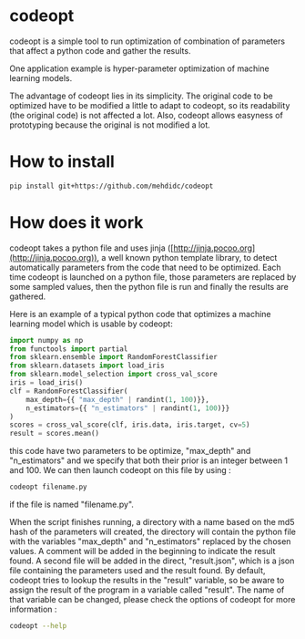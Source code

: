 codeopt
=======

codeopt is a simple tool to run optimization of combination of
parameters that affect a python code and gather the results.

One application example is hyper-parameter optimization of machine
learning models.

The advantage of codeopt lies in its simplicity.
The original code to be optimized have to be modified a little to adapt to
codeopt, so its readability (the original code) is not affected a lot.
Also, codeopt allows easyness of prototyping because the original is not
modified a lot.

How to install
==============

```bash
pip install git+https://github.com/mehdidc/codeopt
```

How does it work
================

codeopt takes a python file and uses jinja ([http://jinja.pocoo.org](http://jinja.pocoo.org)), a well known python template library, to detect automatically parameters from the code that need to be optimized. Each time codeopt is launched on a python file, those parameters are replaced by some sampled values, then the python file is run and finally the results are gathered.

Here is an example of a typical python code that optimizes a machine learning model which is usable by codeopt:

```python
import numpy as np
from functools import partial
from sklearn.ensemble import RandomForestClassifier
from sklearn.datasets import load_iris
from sklearn.model_selection import cross_val_score
iris = load_iris()
clf = RandomForestClassifier(
    max_depth={{ "max_depth" | randint(1, 100)}},
    n_estimators={{ "n_estimators" | randint(1, 100)}}
)
scores = cross_val_score(clf, iris.data, iris.target, cv=5)
result = scores.mean()
```

this code have two parameters to be optimize, "max_depth" and "n_estimators" and we specify that
both their prior is an integer between 1 and 100.
We can then launch codeopt on this file by using :

```bash
codeopt filename.py
```

if the file is named "filename.py".

When the script finishes running, a directory with a name based on the md5 hash of the parameters will created, the directory will contain the python file with the variables "max_depth" and "n_estimators" replaced by the chosen values.
A comment will be added in the beginning to indicate the result found.
A second file will be added in the direct, "result.json", which is a json file containing the parameters
used and the result found.
By default, codeopt tries to lookup the results in the "result" variable, so be aware to assign the result
of the program in a variable called "result". The name of that variable can be changed, please check
the options of codeopt for more information :


```bash
codeopt --help
```
